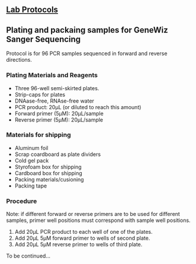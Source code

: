 ## [Lab Protocols](https://github.com/JeffWeinell/lab-protocols/blob/main/README.md)

## Plating and packaing samples for GeneWiz Sanger Sequencing

Protocol is for 96 PCR samples sequenced in forward and reverse directions.

### Plating Materials and Reagents
  - Three 96-well semi-skirted plates. 
  - Strip-caps for plates
  - DNAase-free, RNAse-free water
  - PCR product: 20µL (or diluted to reach this amount)
  - Forward primer (5µM): 20µL/sample
  - Reverse primer (5µM): 20µL/sample
  
### Materials for shipping
  - Aluminum foil
  - Scrap coardboard as plate dividers
  - Cold gel pack
  - Styrofoam box for shipping
  - Cardboard box for shipping
  - Packing materials/cusioning
  - Packing tape

### Procedure
Note: if different forward or reverse primers are to be used for different samples, primer well positions must correspond with sample well positions.
1. Add 20µL PCR product to each well of one of the plates.
2. Add 20µL 5µM forward primer to wells of second plate.
2. Add 20µL 5µM reverse primer to wells of third plate.

To be continued...
